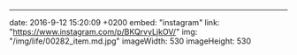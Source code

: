 ---
date: 2016-9-12 15:20:09 +0200
embed: "instagram"
link: "https://www.instagram.com/p/BKQrvyLjkOV/"
img: "/img/life/00282_item.md.jpg"
imageWidth: 530
imageHeight: 530
